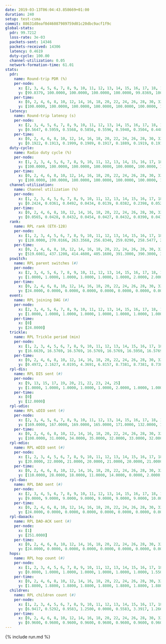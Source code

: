 ```yaml
---
date: 2019-03-13T06:04:43.858669+01:00
duration: 240
setup: test-csma
commit: 88631d8eaf0d46087989759d01c20dbc9acf1f9c
global-stats:
  pdr: 99.7212
  loss-rate: 3e-03
  packets-sent: 14346
  packets-received: 14306
  latency: 0.4619
  duty-cycle: 100.00
  channel-utilization: 0.05
  network-formation-time: 61.01
stats:
  pdr:
    name: Round-trip PDR (%)
    per-node:
      x: [2, 3, 4, 5, 6, 7, 8, 9, 10, 11, 12, 13, 14, 15, 16, 17, 18, 19, 20, 21, 22, 23, 24, 25]
      y: [99.8379, 100.0000, 100.0000, 100.0000, 100.0000, 99.8369, 100.0000, 99.8358, 99.6790, 99.8255, 100.0000, 99.4898, 100.0000, 99.8217, 100.0000, 99.6743, 99.8331, 99.5082, 99.6534, 99.5122, 99.8311, 97.5728, 99.8243, 99.6683]
    per-time:
      x: [0, 2, 4, 6, 8, 10, 12, 14, 16, 18, 20, 22, 24, 26, 28, 30, 32, 34, 36, 38, 40, 42, 44, 46, 48, 50, 52, 54, 56, 58, 60, 62, 64, 66, 68, 70, 72, 74, 76, 78, 80, 82, 84, 86, 88, 90, 92, 94, 96, 98, 100, 102, 104, 106, 108, 110, 112, 114, 116, 118, 120, 122, 124, 126, 128, 130, 132, 134, 136, 138, 140, 142, 144, 146, 148, 150, 152, 154, 156, 158, 160, 162, 164, 166, 168, 170, 172, 174, 176, 178, 180, 182, 184, 186, 188, 190, 192, 194, 196, 198, 200, 202, 204, 206, 208, 210, 212, 214, 216, 218, 220, 222, 224, 226, 228, 230, 232, 234, 236, 238, 240]
      y: [100.0000, 100.0000, 100.0000, 100.0000, 100.0000, 100.0000, 100.0000, 99.1736, 100.0000, 100.0000, 100.0000, 100.0000, 100.0000, 100.0000, 100.0000, 100.0000, 100.0000, 99.1597, 100.0000, 100.0000, 100.0000, 100.0000, 99.1736, 100.0000, 99.1597, 100.0000, 100.0000, 100.0000, 100.0000, 100.0000, 100.0000, 100.0000, 100.0000, 99.1667, 96.6667, 100.0000, 100.0000, 97.5000, 98.3333, 95.0000, 97.5000, 100.0000, 100.0000, 100.0000, 100.0000, 100.0000, 99.1667, 99.1667, 100.0000, 100.0000, 100.0000, 100.0000, 99.1667, 97.5000, 100.0000, 100.0000, 100.0000, 100.0000, 100.0000, 100.0000, 100.0000, 100.0000, 100.0000, 100.0000, 100.0000, 100.0000, 100.0000, 100.0000, 100.0000, 100.0000, 100.0000, 100.0000, 100.0000, 100.0000, 100.0000, 100.0000, 100.0000, 100.0000, 100.0000, 100.0000, 100.0000, 100.0000, 100.0000, 100.0000, 100.0000, 100.0000, 100.0000, 100.0000, 100.0000, 99.1667, 100.0000, 100.0000, 100.0000, 100.0000, 100.0000, 100.0000, 100.0000, 100.0000, 100.0000, 99.1667, 98.3333, 100.0000, 100.0000, 100.0000, 99.1667, 99.1667, 100.0000, 100.0000, 98.3333, 100.0000, 98.3333, 100.0000, 100.0000, 100.0000, 100.0000, 100.0000, 99.1667, 100.0000, 100.0000, 100.0000, null]
  latency:
    name: Round-trip latency (s)
    per-node:
      x: [2, 3, 4, 5, 6, 7, 8, 9, 10, 11, 12, 13, 14, 15, 16, 17, 18, 19, 20, 21, 22, 23, 24, 25]
      y: [0.5647, 0.5959, 0.5568, 0.5856, 0.5596, 0.5940, 0.3504, 0.4483, 0.3857, 0.3860, 0.4064, 0.4087, 0.4002, 0.3894, 0.4158, 0.4253, 0.4137, 0.4153, 0.3975, 0.4289, 0.4218, 0.5283, 0.4830, 0.5020]
    per-time:
      x: [0, 2, 4, 6, 8, 10, 12, 14, 16, 18, 20, 22, 24, 26, 28, 30, 32, 34, 36, 38, 40, 42, 44, 46, 48, 50, 52, 54, 56, 58, 60, 62, 64, 66, 68, 70, 72, 74, 76, 78, 80, 82, 84, 86, 88, 90, 92, 94, 96, 98, 100, 102, 104, 106, 108, 110, 112, 114, 116, 118, 120, 122, 124, 126, 128, 130, 132, 134, 136, 138, 140, 142, 144, 146, 148, 150, 152, 154, 156, 158, 160, 162, 164, 166, 168, 170, 172, 174, 176, 178, 180, 182, 184, 186, 188, 190, 192, 194, 196, 198, 200, 202, 204, 206, 208, 210, 212, 214, 216, 218, 220, 222, 224, 226, 228, 230, 232, 234, 236, 238, 240]
      y: [0.1922, 0.1913, 0.1999, 0.1989, 0.1917, 0.1889, 0.1919, 0.1912, 0.2080, 0.2083, 0.1944, 0.2106, 0.2055, 0.2027, 0.1973, 0.1854, 0.1848, 0.2092, 0.2064, 0.2109, 0.2093, 0.2153, 0.2138, 0.2090, 0.2022, 0.2078, 0.2011, 0.1974, 0.2060, 0.2039, 0.1963, 0.1926, 0.1912, 0.1969, 0.1960, 0.2043, 0.2105, 0.2081, 0.2113, 0.2088, 0.2014, 0.2146, 0.2027, 0.2086, 0.2147, 0.1978, 0.1888, 0.2076, 0.2034, 0.1947, 0.2069, 0.1936, 0.2109, 0.2026, 0.2087, 0.2263, 0.2225, 0.2246, 0.2137, 0.2276, 0.2204, 0.2359, 0.3156, 0.6648, 0.6199, 0.5073, 0.5676, 0.6406, 0.5532, 0.5988, 0.6278, 0.5204, 0.6068, 0.5916, 0.6052, 0.5050, 0.5345, 0.5448, 0.4889, 0.4519, 0.5149, 0.4821, 0.4713, 0.4965, 0.4884, 0.4416, 0.4460, 0.4728, 0.5138, 0.5089, 0.4695, 0.4629, 0.4702, 0.4665, 0.4610, 0.3780, 0.4504, 0.4760, 0.4268, 0.4657, 0.9585, 1.2018, 1.1967, 1.1908, 1.2035, 1.1943, 1.1964, 1.1806, 1.2042, 1.2144, 1.2048, 1.2305, 1.1996, 1.2117, 1.2039, 1.1942, 1.1942, 1.1936, 1.2038, 1.1967, null]
  duty-cycle:
    name: Radio duty cycle (%)
    per-node:
      x: [1, 2, 3, 4, 5, 6, 7, 8, 9, 10, 11, 12, 13, 14, 15, 16, 17, 18, 19, 20, 21, 22, 23, 24, 25]
      y: [100.0000, 100.0000, 100.0000, 100.0000, 100.0000, 100.0000, 100.0000, 100.0000, 100.0000, 100.0000, 100.0000, 100.0000, 100.0000, 100.0000, 100.0000, 100.0000, 100.0000, 100.0000, 100.0000, 100.0000, 100.0000, 100.0000, 100.0000, 100.0000, 100.0000]
    per-time:
      x: [0, 2, 4, 6, 8, 10, 12, 14, 16, 18, 20, 22, 24, 26, 28, 30, 32, 34, 36, 38, 40, 42, 44, 46, 48, 50, 52, 54, 56, 58, 60, 62, 64, 66, 68, 70, 72, 74, 76, 78, 80, 82, 84, 86, 88, 90, 92, 94, 96, 98, 100, 102, 104, 106, 108, 110, 112, 114, 116, 118, 120, 122, 124, 126, 128, 130, 132, 134, 136, 138, 140, 142, 144, 146, 148, 150, 152, 154, 156, 158, 160, 162, 164, 166, 168, 170, 172, 174, 176, 178, 180, 182, 184, 186, 188, 190, 192, 194, 196, 198, 200, 202, 204, 206, 208, 210, 212, 214, 216, 218, 220, 222, 224, 226, 228, 230, 232, 234, 236, 238]
      y: [100.0000, 100.0000, 100.0000, 100.0000, 100.0000, 100.0000, 100.0000, 100.0000, 100.0000, 100.0000, 100.0000, 100.0000, 100.0000, 100.0000, 100.0000, 100.0000, 100.0000, 100.0000, 100.0000, 100.0000, 100.0000, 100.0000, 100.0000, 100.0000, 100.0000, 100.0000, 100.0000, 100.0000, 100.0000, 100.0000, 100.0000, 100.0000, 100.0000, 100.0000, 100.0000, 100.0000, 100.0000, 100.0000, 100.0000, 100.0000, 100.0000, 100.0000, 100.0000, 100.0000, 100.0000, 100.0000, 100.0000, 100.0000, 100.0000, 100.0000, 100.0000, 100.0000, 100.0000, 100.0000, 100.0000, 100.0000, 100.0000, 100.0000, 100.0000, 100.0000, 100.0000, 100.0000, 100.0000, 100.0000, 100.0000, 100.0000, 100.0000, 100.0000, 100.0000, 100.0000, 100.0000, 100.0000, 100.0000, 100.0000, 100.0000, 100.0000, 100.0000, 100.0000, 100.0000, 100.0000, 100.0000, 100.0000, 100.0000, 100.0000, 100.0000, 100.0000, 100.0000, 100.0000, 100.0000, 100.0000, 100.0000, 100.0000, 100.0000, 100.0000, 100.0000, 100.0000, 100.0000, 100.0000, 100.0000, 100.0000, 100.0000, 100.0000, 100.0000, 100.0000, 100.0000, 100.0000, 100.0000, 100.0000, 100.0000, 100.0000, 100.0000, 100.0000, 100.0000, 100.0000, 100.0000, 100.0000, 100.0000, 100.0000, 100.0000, 100.0000]
  channel-utilization:
    name: Channel utilization (%)
    per-node:
      x: [1, 2, 3, 4, 5, 6, 7, 8, 9, 10, 11, 12, 13, 14, 15, 16, 17, 18, 19, 20, 21, 22, 23, 24, 25]
      y: [0.2424, 0.0361, 0.0492, 0.0434, 0.0139, 0.0382, 0.2398, 0.0521, 0.0193, 0.0418, 0.0175, 0.0171, 0.0413, 0.0181, 0.0666, 0.0630, 0.0668, 0.0779, 0.0156, 0.0302, 0.0185, 0.0272, 0.0185, 0.0172, 0.0153]
    per-time:
      x: [0, 2, 4, 6, 8, 10, 12, 14, 16, 18, 20, 22, 24, 26, 28, 30, 32, 34, 36, 38, 40, 42, 44, 46, 48, 50, 52, 54, 56, 58, 60, 62, 64, 66, 68, 70, 72, 74, 76, 78, 80, 82, 84, 86, 88, 90, 92, 94, 96, 98, 100, 102, 104, 106, 108, 110, 112, 114, 116, 118, 120, 122, 124, 126, 128, 130, 132, 134, 136, 138, 140, 142, 144, 146, 148, 150, 152, 154, 156, 158, 160, 162, 164, 166, 168, 170, 172, 174, 176, 178, 180, 182, 184, 186, 188, 190, 192, 194, 196, 198, 200, 202, 204, 206, 208, 210, 212, 214, 216, 218, 220, 222, 224, 226, 228, 230, 232, 234, 236, 238]
      y: [0.0565, 0.0428, 0.0432, 0.0454, 0.0427, 0.0432, 0.0390, 0.0414, 0.0435, 0.0434, 0.0414, 0.0403, 0.0415, 0.0480, 0.0501, 0.0413, 0.0399, 0.0435, 0.0480, 0.0498, 0.0464, 0.0492, 0.0480, 0.0517, 0.0496, 0.0474, 0.0460, 0.0481, 0.0530, 0.0518, 0.0464, 0.0474, 0.0429, 0.0494, 0.0490, 0.0494, 0.0494, 0.0473, 0.0522, 0.0496, 0.0556, 0.0527, 0.0483, 0.0489, 0.0456, 0.0486, 0.0478, 0.0427, 0.0528, 0.0465, 0.0484, 0.0478, 0.0476, 0.0507, 0.0503, 0.0488, 0.0550, 0.0513, 0.0536, 0.0571, 0.0490, 0.0516, 0.0531, 0.0513, 0.0457, 0.0560, 0.0575, 0.0539, 0.0570, 0.0535, 0.0531, 0.0514, 0.0530, 0.0516, 0.0512, 0.0514, 0.0504, 0.0544, 0.0507, 0.0537, 0.0569, 0.0499, 0.0524, 0.0538, 0.0530, 0.0605, 0.0566, 0.0588, 0.0550, 0.0524, 0.0558, 0.0495, 0.0603, 0.0575, 0.0556, 0.0595, 0.0567, 0.0557, 0.0549, 0.0527, 0.0590, 0.0612, 0.0582, 0.0535, 0.0562, 0.0564, 0.0531, 0.0528, 0.0566, 0.0678, 0.0584, 0.0619, 0.0596, 0.0609, 0.0616, 0.0581, 0.0583, 0.0552, 0.0583, 0.0547]
  rank:
    name: RPL rank (ETX-128)
    per-node:
      x: [1, 2, 3, 4, 5, 6, 7, 8, 9, 10, 11, 12, 13, 14, 15, 16, 17, 18, 19, 20, 21, 22, 23, 24, 25]
      y: [128.0000, 270.0166, 263.3568, 256.8340, 259.0290, 258.5477, 268.0788, 364.4421, 420.3264, 369.8848, 493.2939, 401.0413, 448.2140, 495.0861, 444.2857, 428.3884, 446.0820, 533.6693, 570.6250, 582.5242, 581.2810, 567.1498, 676.4819, 647.8862, 671.4274]
    per-time:
      x: [0, 2, 4, 6, 8, 10, 12, 14, 16, 18, 20, 22, 24, 26, 28, 30, 32, 34, 36, 38, 40, 42, 44, 46, 48, 50, 52, 54, 56, 58, 60, 62, 64, 66, 68, 70, 72, 74, 76, 78, 80, 82, 84, 86, 88, 90, 92, 94, 96, 98, 100, 102, 104, 106, 108, 110, 112, 114, 116, 118, 120, 122, 124, 126, 128, 130, 132, 134, 136, 138, 140, 142, 144, 146, 148, 150, 152, 154, 156, 158, 160, 162, 164, 166, 168, 170, 172, 174, 176, 178, 180, 182, 184, 186, 188, 190, 192, 194, 196, 198, 200, 202, 204, 206, 208, 210, 212, 214, 216, 218, 220, 222, 224, 226, 228, 230, 232, 234, 236, 238]
      y: [519.6081, 437.1200, 414.4600, 405.1600, 391.3000, 390.3000, 388.7200, 387.1400, 389.4600, 389.7200, 389.5200, 387.7800, 387.1400, 387.2400, 386.7200, 386.8200, 388.3800, 406.1154, 409.2800, 415.2800, 418.7200, 419.0200, 427.6981, 416.3137, 425.7800, 429.1200, 426.2800, 424.7400, 430.4314, 426.3077, 422.4200, 421.7600, 415.2000, 416.1923, 420.2308, 425.3800, 430.5098, 424.4902, 426.4902, 427.8039, 445.0000, 445.4340, 431.8200, 427.1600, 426.2800, 425.6667, 422.9200, 423.2800, 428.1961, 420.5490, 412.9000, 413.5800, 410.2000, 432.3077, 445.0784, 441.9200, 442.1961, 426.5600, 429.6481, 435.5400, 437.0400, 435.1000, 434.6400, 436.1200, 438.6538, 432.1765, 436.5600, 450.5000, 449.9200, 445.8400, 446.6800, 445.8889, 436.2692, 422.2745, 420.7600, 419.8600, 424.0800, 432.3922, 435.2800, 438.1538, 434.9608, 428.0200, 429.6667, 427.8600, 439.1200, 448.0800, 455.1000, 455.2000, 457.1600, 457.1961, 455.8462, 454.7308, 450.9800, 457.2800, 457.0800, 449.0400, 448.0600, 447.7600, 451.8269, 442.5200, 444.4615, 439.4200, 439.8200, 451.6078, 454.1800, 463.1765, 462.9600, 465.4118, 462.8000, 493.9821, 479.1800, 485.4200, 497.7000, 494.1000, 494.6471, 482.8654, 479.6000, 475.7358, 472.5000, 464.1200]
  pswitch:
    name: RPL parent switches (#)
    per-node:
      x: [2, 3, 4, 5, 6, 7, 8, 9, 10, 11, 12, 13, 14, 15, 16, 17, 18, 19, 20, 21, 22, 23, 24, 25]
      y: [1.0000, 1.0000, 1.0000, 1.0000, 1.0000, 1.0000, 2.0000, 2.0000, 3.0000, 5.0000, 2.0000, 3.0000, 4.0000, 5.0000, 2.0000, 4.0000, 11.0000, 8.0000, 8.0000, 2.0000, 7.0000, 9.0000, 6.0000, 8.0000]
    per-time:
      x: [0, 2, 4, 6, 8, 10, 12, 14, 16, 18, 20, 22, 24, 26, 28, 30, 32, 34, 36, 38, 40, 42, 44, 46, 48, 50, 52, 54, 56, 58, 60, 62, 64, 66, 68, 70, 72, 74, 76, 78, 80, 82, 84, 86, 88, 90, 92, 94, 96, 98, 100, 102, 104, 106, 108, 110, 112, 114, 116, 118, 120, 122, 124, 126, 128, 130, 132, 134, 136, 138, 140, 142, 144, 146, 148, 150, 152, 154, 156, 158, 160, 162, 164, 166, 168, 170, 172, 174, 176, 178, 180, 182, 184, 186, 188, 190, 192, 194, 196, 198, 200, 202, 204, 206, 208, 210, 212, 214, 216, 218, 220, 222, 224, 226, 228, 230, 232, 234]
      y: [24.0000, 0.0000, 0.0000, 0.0000, 0.0000, 0.0000, 0.0000, 0.0000, 0.0000, 0.0000, 0.0000, 0.0000, 0.0000, 0.0000, 0.0000, 0.0000, 0.0000, 2.0000, 0.0000, 0.0000, 0.0000, 0.0000, 3.0000, 1.0000, 0.0000, 0.0000, 0.0000, 0.0000, 1.0000, 2.0000, 0.0000, 0.0000, 0.0000, 2.0000, 2.0000, 0.0000, 1.0000, 1.0000, 1.0000, 1.0000, 3.0000, 3.0000, 0.0000, 0.0000, 0.0000, 1.0000, 0.0000, 0.0000, 1.0000, 1.0000, 0.0000, 0.0000, 0.0000, 2.0000, 1.0000, 0.0000, 1.0000, 0.0000, 4.0000, 0.0000, 0.0000, 0.0000, 0.0000, 0.0000, 2.0000, 1.0000, 0.0000, 0.0000, 0.0000, 0.0000, 0.0000, 4.0000, 2.0000, 1.0000, 0.0000, 0.0000, 0.0000, 1.0000, 0.0000, 2.0000, 1.0000, 0.0000, 1.0000, 0.0000, 0.0000, 0.0000, 0.0000, 0.0000, 0.0000, 1.0000, 2.0000, 2.0000, 0.0000, 0.0000, 0.0000, 0.0000, 0.0000, 0.0000, 2.0000, 0.0000, 2.0000, 0.0000, 0.0000, 1.0000, 0.0000, 1.0000, 0.0000, 1.0000, 0.0000, 6.0000, 0.0000, 0.0000, 0.0000, 0.0000, 1.0000, 2.0000, 0.0000, 3.0000]
  event:
    name: RPL joining DAG (#)
    per-node:
      x: [2, 3, 4, 5, 6, 7, 8, 9, 10, 11, 12, 13, 14, 15, 16, 17, 18, 19, 20, 21, 22, 23, 24, 25]
      y: [1.0000, 1.0000, 1.0000, 1.0000, 1.0000, 1.0000, 1.0000, 1.0000, 1.0000, 1.0000, 1.0000, 1.0000, 1.0000, 1.0000, 1.0000, 1.0000, 1.0000, 1.0000, 1.0000, 1.0000, 1.0000, 1.0000, 1.0000, 1.0000]
    per-time:
      x: [0]
      y: [24.0000]
  trickle:
    name: RPL Trickle period (min)
    per-node:
      x: [1, 2, 3, 4, 5, 6, 7, 8, 9, 10, 11, 12, 13, 14, 15, 16, 17, 18, 19, 20, 21, 22, 23, 24, 25]
      y: [16.6639, 16.5769, 16.5769, 16.5769, 16.5769, 16.5950, 16.5769, 16.5987, 16.5434, 16.5843, 16.5548, 16.5434, 16.5472, 16.5510, 16.5548, 16.5434, 16.5510, 16.5681, 16.5497, 16.5566, 16.5344, 16.5529, 16.5603, 16.5491, 16.5566]
    per-time:
      x: [0, 2, 4, 6, 8, 10, 12, 14, 16, 18, 20, 22, 24, 26, 28, 30, 32, 34, 36, 38, 40, 42, 44, 46, 48, 50, 52, 54, 56, 58, 60, 62, 64, 66, 68, 70, 72, 74, 76, 78, 80, 82, 84, 86, 88, 90, 92, 94, 96, 98, 100, 102, 104, 106, 108, 110, 112, 114, 116, 118, 120, 122, 124, 126, 128, 130, 132, 134, 136, 138, 140, 142, 144, 146, 148, 150, 152, 154, 156, 158, 160, 162, 164, 166, 168, 170, 172, 174, 176, 178, 180, 182, 184, 186, 188, 190, 192, 194, 196, 198, 200, 202, 204, 206, 208, 210, 212, 214, 216, 218, 220, 222, 224, 226, 228, 230, 232, 234, 236, 238]
      y: [0.4972, 2.1627, 4.0195, 4.3691, 6.8157, 8.7381, 8.7381, 8.7381, 10.3110, 17.4763, 17.4763, 17.4763, 17.4763, 17.4763, 17.4763, 17.4763, 17.4763, 17.4763, 17.4763, 17.4763, 17.4763, 17.4763, 17.4763, 17.4763, 17.4763, 17.4763, 17.4763, 17.4763, 17.4763, 17.4763, 17.4763, 17.4763, 17.4763, 17.4763, 17.4763, 17.4763, 17.4763, 17.4763, 17.4763, 17.4763, 17.4763, 17.4763, 17.4763, 17.4763, 17.4763, 17.4763, 17.4763, 17.4763, 17.4763, 17.4763, 17.4763, 17.4763, 17.4763, 17.4763, 17.4763, 17.4763, 17.4763, 17.4763, 17.4763, 17.4763, 17.4763, 17.4763, 17.4763, 17.4763, 17.4763, 17.4763, 17.4763, 17.4763, 17.4763, 17.4763, 17.4763, 17.4763, 17.4763, 17.4763, 17.4763, 17.4763, 17.4763, 17.4763, 17.4763, 17.4763, 17.4763, 17.4763, 17.4763, 17.4763, 17.4763, 17.4763, 17.4763, 17.4763, 17.4763, 17.4763, 17.4763, 17.4763, 17.4763, 17.4763, 17.4763, 17.4763, 17.4763, 17.4763, 17.4763, 17.4763, 17.4763, 17.4763, 17.4763, 17.4763, 17.4763, 17.4763, 17.4763, 17.4763, 17.4763, 17.4763, 17.4763, 17.4763, 17.4763, 17.4763, 17.4763, 17.4763, 17.4763, 17.4763, 17.4763, 17.4763]
  rpl-dis:
    name: RPL DIS sent (#)
    per-node:
      x: [9, 13, 15, 17, 19, 20, 21, 22, 23, 24, 25]
      y: [1.0000, 1.0000, 1.0000, 1.0000, 1.0000, 2.0000, 1.0000, 1.0000, 1.0000, 1.0000, 1.0000]
    per-time:
      x: [0]
      y: [12.0000]
  rpl-udio:
    name: RPL uDIO sent (#)
    per-node:
      x: [2, 3, 4, 5, 6, 7, 8, 9, 10, 11, 12, 13, 14, 15, 16, 17, 18, 19, 20, 21, 22, 23, 24, 25]
      y: [169.0000, 167.0000, 169.0000, 165.0000, 171.0000, 132.0000, 169.0000, 167.0000, 156.0000, 165.0000, 160.0000, 165.0000, 166.0000, 170.0000, 164.0000, 167.0000, 155.0000, 163.0000, 171.0000, 165.0000, 168.0000, 164.0000, 166.0000, 163.0000]
    per-time:
      x: [0, 2, 4, 6, 8, 10, 12, 14, 16, 18, 20, 22, 24, 26, 28, 30, 32, 34, 36, 38, 40, 42, 44, 46, 48, 50, 52, 54, 56, 58, 60, 62, 64, 66, 68, 70, 72, 74, 76, 78, 80, 82, 84, 86, 88, 90, 92, 94, 96, 98, 100, 102, 104, 106, 108, 110, 112, 114, 116, 118, 120, 122, 124, 126, 128, 130, 132, 134, 136, 138, 140, 142, 144, 146, 148, 150, 152, 154, 156, 158, 160, 162, 164, 166, 168, 170, 172, 174, 176, 178, 180, 182, 184, 186, 188, 190, 192, 194, 196, 198, 200, 202, 204, 206, 208, 210, 212, 214, 216, 218, 220, 222, 224, 226, 228, 230, 232, 234, 236, 238, 240]
      y: [108.0000, 31.0000, 34.0000, 35.0000, 32.0000, 33.0000, 32.0000, 32.0000, 29.0000, 35.0000, 30.0000, 30.0000, 33.0000, 38.0000, 29.0000, 33.0000, 35.0000, 34.0000, 34.0000, 32.0000, 31.0000, 32.0000, 33.0000, 34.0000, 31.0000, 31.0000, 30.0000, 35.0000, 36.0000, 35.0000, 29.0000, 35.0000, 35.0000, 28.0000, 33.0000, 32.0000, 29.0000, 34.0000, 34.0000, 29.0000, 40.0000, 36.0000, 34.0000, 29.0000, 33.0000, 32.0000, 35.0000, 30.0000, 35.0000, 32.0000, 29.0000, 28.0000, 30.0000, 44.0000, 32.0000, 32.0000, 31.0000, 31.0000, 31.0000, 38.0000, 30.0000, 36.0000, 30.0000, 33.0000, 34.0000, 26.0000, 29.0000, 34.0000, 33.0000, 34.0000, 29.0000, 34.0000, 31.0000, 27.0000, 34.0000, 32.0000, 27.0000, 36.0000, 30.0000, 32.0000, 29.0000, 28.0000, 34.0000, 33.0000, 30.0000, 37.0000, 32.0000, 29.0000, 30.0000, 29.0000, 34.0000, 36.0000, 32.0000, 35.0000, 27.0000, 34.0000, 29.0000, 32.0000, 31.0000, 34.0000, 40.0000, 34.0000, 30.0000, 33.0000, 24.0000, 33.0000, 33.0000, 30.0000, 35.0000, 33.0000, 31.0000, 31.0000, 30.0000, 31.0000, 31.0000, 36.0000, 27.0000, 31.0000, 29.0000, 28.0000, 4.0000]
  rpl-mdio:
    name: RPL mDIO sent (#)
    per-node:
      x: [1, 2, 3, 4, 5, 6, 7, 8, 9, 10, 11, 12, 13, 14, 15, 16, 17, 18, 19, 20, 21, 22, 23, 24, 25]
      y: [20.0000, 22.0000, 21.0000, 20.0000, 21.0000, 20.0000, 21.0000, 20.0000, 21.0000, 21.0000, 21.0000, 22.0000, 21.0000, 21.0000, 21.0000, 21.0000, 20.0000, 21.0000, 20.0000, 21.0000, 20.0000, 20.0000, 21.0000, 20.0000, 20.0000]
    per-time:
      x: [0, 2, 4, 6, 8, 10, 12, 14, 16, 18, 20, 22, 24, 26, 28, 30, 32, 34, 36, 38, 40, 42, 44, 46, 48, 50, 52, 54, 56, 58, 60, 62, 64, 66, 68, 70, 72, 74, 76, 78, 80, 82, 84, 86, 88, 90, 92, 94, 96, 98, 100, 102, 104, 106, 108, 110, 112, 114, 116, 118, 120, 122, 124, 126, 128, 130, 132, 134, 136, 138, 140, 142, 144, 146, 148, 150, 152, 154, 156, 158, 160, 162, 164, 166, 168, 170, 172, 174, 176, 178, 180, 182, 184, 186, 188, 190, 192, 194, 196, 198, 200, 202, 204, 206, 208, 210, 212, 214, 216, 218, 220, 222, 224, 226, 228, 230, 232, 234, 236, 238, 240]
      y: [110.0000, 28.0000, 18.0000, 11.0000, 14.0000, 0.0000, 2.0000, 8.0000, 15.0000, 0.0000, 0.0000, 0.0000, 0.0000, 2.0000, 4.0000, 7.0000, 8.0000, 4.0000, 0.0000, 0.0000, 0.0000, 1.0000, 4.0000, 5.0000, 8.0000, 6.0000, 1.0000, 0.0000, 0.0000, 0.0000, 3.0000, 7.0000, 4.0000, 5.0000, 5.0000, 1.0000, 0.0000, 0.0000, 0.0000, 4.0000, 7.0000, 8.0000, 2.0000, 4.0000, 0.0000, 0.0000, 0.0000, 0.0000, 4.0000, 8.0000, 2.0000, 8.0000, 3.0000, 0.0000, 0.0000, 0.0000, 1.0000, 8.0000, 4.0000, 8.0000, 4.0000, 0.0000, 0.0000, 0.0000, 0.0000, 4.0000, 7.0000, 3.0000, 6.0000, 5.0000, 0.0000, 0.0000, 0.0000, 0.0000, 2.0000, 7.0000, 7.0000, 6.0000, 3.0000, 0.0000, 0.0000, 0.0000, 0.0000, 4.0000, 8.0000, 5.0000, 4.0000, 4.0000, 0.0000, 0.0000, 0.0000, 0.0000, 5.0000, 6.0000, 6.0000, 6.0000, 2.0000, 0.0000, 0.0000, 0.0000, 1.0000, 5.0000, 8.0000, 5.0000, 6.0000, 0.0000, 0.0000, 0.0000, 0.0000, 2.0000, 8.0000, 4.0000, 8.0000, 3.0000, 0.0000, 0.0000, 0.0000, 0.0000, 4.0000, 7.0000, 0.0000]
  rpl-dao:
    name: RPL DAO sent (#)
    per-node:
      x: [2, 3, 4, 5, 6, 7, 8, 9, 10, 11, 12, 13, 14, 15, 16, 17, 18, 19, 20, 21, 22, 23, 24, 25]
      y: [9.0000, 9.0000, 9.0000, 9.0000, 9.0000, 9.0000, 9.0000, 10.0000, 11.0000, 14.0000, 9.0000, 9.0000, 11.0000, 11.0000, 9.0000, 10.0000, 14.0000, 11.0000, 12.0000, 10.0000, 12.0000, 13.0000, 11.0000, 13.0000]
    per-time:
      x: [0, 2, 4, 6, 8, 10, 12, 14, 16, 18, 20, 22, 24, 26, 28, 30, 32, 34, 36, 38, 40, 42, 44, 46, 48, 50, 52, 54, 56, 58, 60, 62, 64, 66, 68, 70, 72, 74, 76, 78, 80, 82, 84, 86, 88, 90, 92, 94, 96, 98, 100, 102, 104, 106, 108, 110, 112, 114, 116, 118, 120, 122, 124, 126, 128, 130, 132, 134, 136, 138, 140, 142, 144, 146, 148, 150, 152, 154, 156, 158, 160, 162, 164, 166, 168, 170, 172, 174, 176, 178, 180, 182, 184, 186, 188, 190, 192, 194, 196, 198, 200, 202, 204, 206, 208, 210, 212, 214, 216, 218, 220, 222, 224, 226, 228, 230, 232, 234, 236]
      y: [24.0000, 0.0000, 0.0000, 0.0000, 0.0000, 0.0000, 0.0000, 0.0000, 0.0000, 0.0000, 0.0000, 0.0000, 0.0000, 0.0000, 24.0000, 0.0000, 0.0000, 1.0000, 0.0000, 0.0000, 0.0000, 0.0000, 3.0000, 1.0000, 0.0000, 0.0000, 0.0000, 0.0000, 18.0000, 3.0000, 0.0000, 0.0000, 1.0000, 2.0000, 2.0000, 0.0000, 1.0000, 1.0000, 2.0000, 1.0000, 3.0000, 2.0000, 7.0000, 5.0000, 0.0000, 1.0000, 0.0000, 1.0000, 2.0000, 2.0000, 1.0000, 0.0000, 2.0000, 2.0000, 3.0000, 1.0000, 3.0000, 7.0000, 5.0000, 1.0000, 0.0000, 1.0000, 2.0000, 1.0000, 3.0000, 1.0000, 2.0000, 1.0000, 3.0000, 0.0000, 0.0000, 11.0000, 2.0000, 4.0000, 0.0000, 1.0000, 0.0000, 2.0000, 1.0000, 4.0000, 3.0000, 0.0000, 3.0000, 0.0000, 0.0000, 7.0000, 1.0000, 4.0000, 0.0000, 1.0000, 3.0000, 2.0000, 2.0000, 1.0000, 1.0000, 1.0000, 3.0000, 0.0000, 2.0000, 4.0000, 6.0000, 3.0000, 0.0000, 1.0000, 3.0000, 1.0000, 1.0000, 2.0000, 1.0000, 7.0000, 1.0000, 0.0000, 1.0000, 1.0000, 8.0000, 2.0000, 2.0000, 3.0000, 1.0000]
  rpl-daoack:
    name: RPL DAO-ACK sent (#)
    per-node:
      x: [1]
      y: [251.0000]
    per-time:
      x: [0, 2, 4, 6, 8, 10, 12, 14, 16, 18, 20, 22, 24, 26, 28, 30, 32, 34, 36, 38, 40, 42, 44, 46, 48, 50, 52, 54, 56, 58, 60, 62, 64, 66, 68, 70, 72, 74, 76, 78, 80, 82, 84, 86, 88, 90, 92, 94, 96, 98, 100, 102, 104, 106, 108, 110, 112, 114, 116, 118, 120, 122, 124, 126, 128, 130, 132, 134, 136, 138, 140, 142, 144, 146, 148, 150, 152, 154, 156, 158, 160, 162, 164, 166, 168, 170, 172, 174, 176, 178, 180, 182, 184, 186, 188, 190, 192, 194, 196, 198, 200, 202, 204, 206, 208, 210, 212, 214, 216, 218, 220, 222, 224, 226, 228, 230, 232, 234, 236]
      y: [24.0000, 0.0000, 0.0000, 0.0000, 0.0000, 0.0000, 0.0000, 0.0000, 0.0000, 0.0000, 0.0000, 0.0000, 0.0000, 0.0000, 24.0000, 0.0000, 0.0000, 1.0000, 0.0000, 0.0000, 0.0000, 0.0000, 3.0000, 1.0000, 0.0000, 0.0000, 0.0000, 0.0000, 18.0000, 3.0000, 0.0000, 0.0000, 1.0000, 2.0000, 2.0000, 0.0000, 1.0000, 1.0000, 2.0000, 1.0000, 3.0000, 2.0000, 7.0000, 5.0000, 0.0000, 1.0000, 0.0000, 1.0000, 2.0000, 2.0000, 1.0000, 0.0000, 2.0000, 2.0000, 3.0000, 1.0000, 3.0000, 7.0000, 4.0000, 1.0000, 0.0000, 1.0000, 2.0000, 1.0000, 3.0000, 1.0000, 2.0000, 1.0000, 3.0000, 0.0000, 0.0000, 11.0000, 2.0000, 4.0000, 0.0000, 1.0000, 0.0000, 2.0000, 1.0000, 3.0000, 3.0000, 0.0000, 3.0000, 0.0000, 0.0000, 7.0000, 1.0000, 4.0000, 0.0000, 1.0000, 3.0000, 2.0000, 2.0000, 1.0000, 1.0000, 1.0000, 3.0000, 0.0000, 2.0000, 4.0000, 6.0000, 3.0000, 0.0000, 1.0000, 3.0000, 1.0000, 1.0000, 2.0000, 1.0000, 7.0000, 1.0000, 0.0000, 1.0000, 1.0000, 8.0000, 2.0000, 2.0000, 3.0000, 1.0000]
  hops:
    name: RPL hop count (#)
    per-node:
      x: [1, 2, 3, 4, 5, 6, 7, 8, 9, 10, 11, 12, 13, 14, 15, 16, 17, 18, 19, 20, 21, 22, 23, 24, 25]
      y: [0.0000, 1.0000, 1.0000, 1.0000, 1.0000, 1.0000, 1.0000, 1.5500, 2.0000, 1.5083, 2.5458, 2.0000, 2.0875, 2.5500, 2.0667, 2.0000, 2.1208, 2.8125, 3.0208, 3.0500, 3.1375, 3.0708, 3.8667, 3.8083, 3.8250]
    per-time:
      x: [0, 2, 4, 6, 8, 10, 12, 14, 16, 18, 20, 22, 24, 26, 28, 30, 32, 34, 36, 38, 40, 42, 44, 46, 48, 50, 52, 54, 56, 58, 60, 62, 64, 66, 68, 70, 72, 74, 76, 78, 80, 82, 84, 86, 88, 90, 92, 94, 96, 98, 100, 102, 104, 106, 108, 110, 112, 114, 116, 118, 120, 122, 124, 126, 128, 130, 132, 134, 136, 138, 140, 142, 144, 146, 148, 150, 152, 154, 156, 158, 160, 162, 164, 166, 168, 170, 172, 174, 176, 178, 180, 182, 184, 186, 188, 190, 192, 194, 196, 198, 200, 202, 204, 206, 208, 210, 212, 214, 216, 218, 220, 222, 224, 226, 228, 230, 232, 234, 236, 238]
      y: [1.8800, 1.8800, 1.8800, 1.8800, 1.8800, 1.8800, 1.8800, 1.8800, 1.8800, 1.8800, 1.8800, 1.8800, 1.8800, 1.8800, 1.8800, 1.8800, 1.8800, 1.8800, 1.8800, 1.8800, 1.8800, 1.8800, 1.9000, 1.9200, 1.9200, 1.9200, 1.9200, 1.9200, 1.9000, 1.8800, 1.8800, 1.8800, 1.8800, 1.8800, 2.1200, 2.1200, 2.0800, 2.1200, 2.1200, 2.1400, 2.0600, 2.0800, 2.0800, 2.0800, 2.0800, 2.0800, 2.0800, 2.0800, 2.0800, 2.0800, 2.0800, 2.0800, 2.0800, 2.1400, 2.2400, 2.2400, 2.2000, 2.2000, 2.2000, 2.2400, 2.2400, 2.2400, 2.2400, 2.2400, 2.3200, 2.4400, 2.4400, 2.4400, 2.4400, 2.4400, 2.3800, 2.2400, 2.2200, 2.2000, 2.2000, 2.2000, 2.2000, 2.2000, 2.2000, 2.2000, 2.2000, 2.2000, 2.2000, 2.2000, 2.2000, 2.2000, 2.2000, 2.2000, 2.2000, 2.2000, 2.2000, 2.2000, 2.2000, 2.2000, 2.2000, 2.2000, 2.2000, 2.2000, 2.2000, 2.2000, 2.2000, 2.2000, 2.2000, 2.2000, 2.2000, 2.2800, 2.2800, 2.2800, 2.2800, 2.3600, 2.3600, 2.3600, 2.3600, 2.3600, 2.3200, 2.2800, 2.2800, 2.2800, 2.2800, 2.2800]
  children:
    name: RPL children count (#)
    per-node:
      x: [1, 2, 3, 4, 5, 6, 7, 8, 9, 10, 11, 12, 13, 14, 15, 16, 17, 18, 19, 20, 21, 22, 23, 24, 25]
      y: [6.9417, 0.5292, 0.9583, 1.2500, 0.0000, 0.5583, 3.3917, 1.2667, 0.0792, 1.0667, 0.0000, 0.0000, 0.6833, 0.1750, 1.2708, 0.8750, 1.3458, 2.1708, 0.0000, 0.6375, 0.1125, 0.5250, 0.0000, 0.1625, 0.0000]
    per-time:
      x: [0, 2, 4, 6, 8, 10, 12, 14, 16, 18, 20, 22, 24, 26, 28, 30, 32, 34, 36, 38, 40, 42, 44, 46, 48, 50, 52, 54, 56, 58, 60, 62, 64, 66, 68, 70, 72, 74, 76, 78, 80, 82, 84, 86, 88, 90, 92, 94, 96, 98, 100, 102, 104, 106, 108, 110, 112, 114, 116, 118, 120, 122, 124, 126, 128, 130, 132, 134, 136, 138, 140, 142, 144, 146, 148, 150, 152, 154, 156, 158, 160, 162, 164, 166, 168, 170, 172, 174, 176, 178, 180, 182, 184, 186, 188, 190, 192, 194, 196, 198, 200, 202, 204, 206, 208, 210, 212, 214, 216, 218, 220, 222, 224, 226, 228, 230, 232, 234, 236, 238]
      y: [0.9600, 0.9600, 0.9600, 0.9600, 0.9600, 0.9600, 0.9600, 0.9600, 0.9600, 0.9600, 0.9600, 0.9600, 0.9600, 0.9600, 0.9600, 0.9600, 0.9600, 0.9600, 0.9600, 0.9600, 0.9600, 0.9600, 0.9600, 0.9600, 0.9600, 0.9600, 0.9600, 0.9600, 0.9600, 0.9600, 0.9600, 0.9600, 0.9600, 0.9600, 0.9600, 0.9600, 0.9600, 0.9600, 0.9600, 0.9600, 0.9600, 0.9600, 0.9600, 0.9600, 0.9600, 0.9600, 0.9600, 0.9600, 0.9600, 0.9600, 0.9600, 0.9600, 0.9600, 0.9600, 0.9600, 0.9600, 0.9600, 0.9600, 0.9600, 0.9600, 0.9600, 0.9600, 0.9600, 0.9600, 0.9600, 0.9600, 0.9600, 0.9600, 0.9600, 0.9600, 0.9600, 0.9600, 0.9600, 0.9600, 0.9600, 0.9600, 0.9600, 0.9600, 0.9600, 0.9600, 0.9600, 0.9600, 0.9600, 0.9600, 0.9600, 0.9600, 0.9600, 0.9600, 0.9600, 0.9600, 0.9600, 0.9600, 0.9600, 0.9600, 0.9600, 0.9600, 0.9600, 0.9600, 0.9600, 0.9600, 0.9600, 0.9600, 0.9600, 0.9600, 0.9600, 0.9600, 0.9600, 0.9600, 0.9600, 0.9600, 0.9600, 0.9600, 0.9600, 0.9600, 0.9600, 0.9600, 0.9600, 0.9600, 0.9600, 0.9600]
---
```


{% include run.md %}
